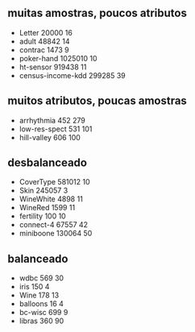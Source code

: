 ## muitas amostras, poucos atributos
- Letter 20000 16
- adult 48842 14
- contrac 1473 9
- poker-hand 1025010 10
- ht-sensor 919438 11
- census-income-kdd 299285 39

## muitos atributos, poucas amostras
- arrhythmia 452 279
- low-res-spect 531 101
- hill-valley 606 100

## desbalanceado
- CoverType 581012 10
- Skin 245057 3 
- WineWhite 4898 11
- WineRed 1599 11
- fertility 100 10
- connect-4 67557 42
- miniboone 130064 50

## balanceado
- wdbc 569 30
- iris 150 4
- Wine 178 13
- balloons 16 4
- bc-wisc 699 9
- libras 360 90 
